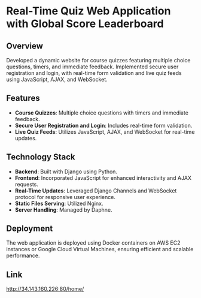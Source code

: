# Real-Time Quiz Web Application with Global Score Leaderboard

## Overview
Developed a dynamic website for course quizzes featuring multiple choice questions, timers, and immediate feedback. Implemented secure user registration and login, with real-time form validation and live quiz feeds using JavaScript, AJAX, and WebSocket.

## Features
- **Course Quizzes**: Multiple choice questions with timers and immediate feedback.
- **Secure User Registration and Login**: Includes real-time form validation.
- **Live Quiz Feeds**: Utilizes JavaScript, AJAX, and WebSocket for real-time updates.

## Technology Stack
- **Backend**: Built with Django using Python.
- **Frontend**: Incorporated JavaScript for enhanced interactivity and AJAX requests.
- **Real-Time Updates**: Leveraged Django Channels and WebSocket protocol for responsive user experience.
- **Static Files Serving**: Utilized Nginx.
- **Server Handling**: Managed by Daphne.

## Deployment
The web application is deployed using Docker containers on AWS EC2 instances or Google Cloud Virtual Machines, ensuring efficient and scalable performance.

## Link
http://34.143.160.226:80/home/
